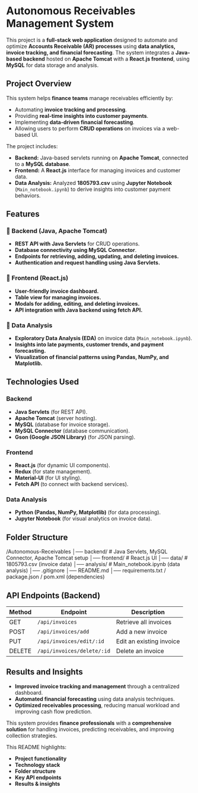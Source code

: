 
# Autonomous Receivables Management System

This project is a **full-stack web application** designed to automate and optimize **Accounts Receivable (AR) processes** using **data analytics, invoice tracking, and financial forecasting**. The system integrates a **Java-based backend** hosted on **Apache Tomcat** with a **React.js frontend**, using **MySQL** for data storage and analysis.

## Project Overview

This system helps **finance teams** manage receivables efficiently by:
- Automating **invoice tracking and processing**.
- Providing **real-time insights into customer payments**.
- Implementing **data-driven financial forecasting**.
- Allowing users to perform **CRUD operations** on invoices via a web-based UI.

The project includes:
- **Backend:** Java-based servlets running on **Apache Tomcat**, connected to a **MySQL database**.
- **Frontend:** A **React.js** interface for managing invoices and customer data.
- **Data Analysis:** Analyzed **1805793.csv** using **Jupyter Notebook** (`Main_notebook.ipynb`) to derive insights into customer payment behaviors.

## Features

### **🔹 Backend (Java, Apache Tomcat)**
- **REST API with Java Servlets** for CRUD operations.
- **Database connectivity using MySQL Connector**.
- **Endpoints for retrieving, adding, updating, and deleting invoices.**
- **Authentication and request handling using Java Servlets.**

### **🔹 Frontend (React.js)**
- **User-friendly invoice dashboard.**
- **Table view for managing invoices.**
- **Modals for adding, editing, and deleting invoices.**
- **API integration with Java backend using fetch API.**

### **🔹 Data Analysis**
- **Exploratory Data Analysis (EDA)** on invoice data (`Main_notebook.ipynb`).
- **Insights into late payments, customer trends, and payment forecasting.**
- **Visualization of financial patterns using Pandas, NumPy, and Matplotlib.**

## Technologies Used

### **Backend**
- **Java Servlets** (for REST API).
- **Apache Tomcat** (server hosting).
- **MySQL** (database for invoice storage).
- **MySQL Connector** (database communication).
- **Gson (Google JSON Library)** (for JSON parsing).

### **Frontend**
- **React.js** (for dynamic UI components).
- **Redux** (for state management).
- **Material-UI** (for UI styling).
- **Fetch API** (to connect with backend services).

### **Data Analysis**
- **Python (Pandas, NumPy, Matplotlib)** (for data processing).
- **Jupyter Notebook** (for visual analytics on invoice data).

## Folder Structure


/Autonomous-Receivables
│── backend/  # Java Servlets, MySQL Connector, Apache Tomcat setup
│── frontend/ # React.js UI
│── data/     # 1805793.csv (invoice data)
│── analysis/ # Main_notebook.ipynb (data analysis)
│── .gitignore
│── README.md
│── requirements.txt / package.json / pom.xml (dependencies)


## API Endpoints (Backend)
| Method | Endpoint                  | Description                        |
|--------|---------------------------|------------------------------------|
| GET    | `/api/invoices`           | Retrieve all invoices             |
| POST   | `/api/invoices/add`       | Add a new invoice                 |
| PUT    | `/api/invoices/edit/:id`  | Edit an existing invoice          |
| DELETE | `/api/invoices/delete/:id`| Delete an invoice                 |

## Results and Insights
- **Improved invoice tracking and management** through a centralized dashboard.
- **Automated financial forecasting** using data analysis techniques.
- **Optimized receivables processing**, reducing manual workload and improving cash flow prediction.

This system provides **finance professionals** with a **comprehensive solution** for handling invoices, predicting receivables, and improving collection strategies.


This README highlights:
- **Project functionality**
- **Technology stack**
- **Folder structure**
- **Key API endpoints**
- **Results & insights**
